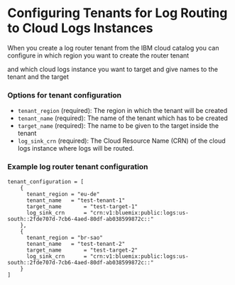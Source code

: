 # Configuring Tenants for Log Routing to Cloud Logs Instances

When you create a log router tenant from the IBM cloud catalog you can configure in which region you want to create the router tenant 

and which cloud logs instance you want to target  and give names to the tenant and the target

### Options for tenant configuration
- `tenant_region` (required): The region in which the tenant will be created
- `tenant_name` (required): The name of the tenant which has to be created
- `target_name` (required): The name to be given to the target inside the tenant
- `log_sink_crn` (required): The Cloud Resource Name (CRN) of the cloud logs instance where logs will be routed.

### Example log router tenant configuration

```hcl
tenant_configuration = [
    {
      tenant_region = "eu-de"
      tenant_name   = "test-tenant-1"
      target_name       = "test-target-1"
      log_sink_crn      = "crn:v1:bluemix:public:logs:us-south::2fde707d-7cb6-4aed-80df-ab038599872c::"
    },
    {
      tenant_region = "br-sao"
      tenant_name   = "test-tenant-2"
      target_name       = "test-target-2"
      log_sink_crn      = "crn:v1:bluemix:public:logs:us-south::2fde707d-7cb6-4aed-80df-ab038599872c::"
    }
]
```